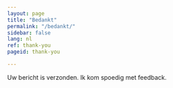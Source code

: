 ```yaml
---
layout: page
title: "Bedankt"
permalink: "/bedankt/"
sidebar: false
lang: nl
ref: thank-you
pageid: thank-you

---
```


Uw bericht is verzonden. Ik kom spoedig met feedback.

